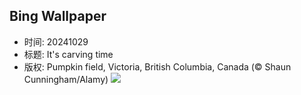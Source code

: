 ## Bing Wallpaper
- 时间: 20241029
- 标题: It's carving time
- 版权: Pumpkin field, Victoria, British Columbia, Canada (© Shaun Cunningham/Alamy)
![](https://cn.bing.com/th?id=OHR.PumpkinMist_EN-US3686565863_UHD.jpg&rf=LaDigue_UHD.jpg&pid=hp&w=3840&h=2160&rs=1&c=4)
